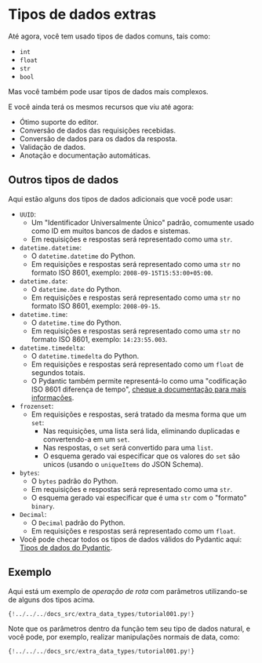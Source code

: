 # Tipos de dados extras

Até agora, você tem usado tipos de dados comuns, tais como:

* `int`
* `float`
* `str`
* `bool`

Mas você também pode usar tipos de dados mais complexos.

E você ainda terá os mesmos recursos que viu até agora:

* Ótimo suporte do editor.
* Conversão de dados das requisições recebidas.
* Conversão de dados para os dados da resposta.
* Validação de dados.
* Anotação e documentação automáticas.

## Outros tipos de dados

Aqui estão alguns dos tipos de dados adicionais que você pode usar:

* `UUID`:
    * Um "Identificador Universalmente Único" padrão, comumente usado como ID em muitos bancos de dados e sistemas.
    * Em requisições e respostas será representado como uma `str`.
* `datetime.datetime`:
    * O `datetime.datetime` do Python.
    * Em requisições e respostas será representado como uma `str` no formato ISO 8601, exemplo: `2008-09-15T15:53:00+05:00`.
* `datetime.date`:
    * O `datetime.date` do Python.
    * Em requisições e respostas será representado como uma `str` no formato ISO 8601, exemplo: `2008-09-15`.
* `datetime.time`:
    * O `datetime.time` do Python.
    * Em requisições e respostas será representado como uma `str` no formato ISO 8601, exemplo: `14:23:55.003`.
* `datetime.timedelta`:
    * O `datetime.timedelta` do Python.
    * Em requisições e respostas será representado como um `float` de segundos totais.
    * O Pydantic também permite representá-lo como uma "codificação ISO 8601 diferença de tempo", <a href="https://docs.pydantic.dev/#json-serialisation" class="external-link" target="_blank">cheque a documentação para mais informações</a>.
* `frozenset`:
    * Em requisições e respostas, será tratado da mesma forma que um `set`:
        * Nas requisições, uma lista será lida, eliminando duplicadas e convertendo-a em um `set`.
        * Nas respostas, o `set` será convertido para uma `list`.
        * O esquema gerado vai especificar que os valores do `set` são unicos (usando o `uniqueItems` do JSON Schema).
* `bytes`:
    * O `bytes` padrão do Python.
    * Em requisições e respostas será representado como uma `str`.
    * O esquema gerado vai especificar que é uma `str` com o "formato" `binary`.
* `Decimal`:
    * O `Decimal` padrão do Python.
    * Em requisições e respostas será representado como um `float`.
* Você pode checar todos os tipos de dados válidos do Pydantic aqui: <a href="https://docs.pydantic.dev/usage/types" class="external-link" target="_blank">Tipos de dados do Pydantic</a>.

## Exemplo

Aqui está um exemplo de *operação de rota* com parâmetros utilizando-se de alguns dos tipos acima.

```Python hl_lines="1  3  12-16"
{!../../../docs_src/extra_data_types/tutorial001.py!}
```

Note que os parâmetros dentro da função tem seu tipo de dados natural, e você pode, por exemplo, realizar manipulações normais de data, como:

```Python hl_lines="18-19"
{!../../../docs_src/extra_data_types/tutorial001.py!}
```
